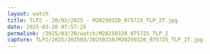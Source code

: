 ```yaml
---
layout: watch
title: TLP2 - 20/03/2025 - M20250320_075725_TLP_2T.jpg
date: 2025-03-20 07:57:25
permalink: /2025/03/20/watch/M20250320_075725_TLP_2
capture: TLP2/2025/202503/20250319/M20250320_075725_TLP_2T.jpg
---
```

